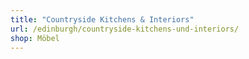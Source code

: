 ```yaml
---
title: "Countryside Kitchens & Interiors"
url: /edinburgh/countryside-kitchens-und-interiors/
shop: Möbel
---
```

